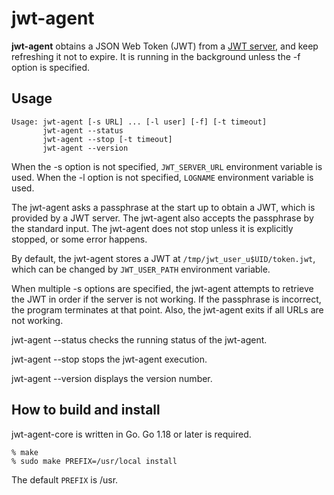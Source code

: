 # jwt-agent

**jwt-agent** obtains a JSON Web Token (JWT) from a [JWT
server](https://github.com/oss-tsukuba/jwt-server.git), and keep
refreshing it not to expire.  It is running in the background unless
the -f option is specified.

## Usage
```
Usage: jwt-agent [-s URL] ... [-l user] [-f] [-t timeout]
       jwt-agent --status
       jwt-agent --stop [-t timeout]
       jwt-agent --version
```

When the -s option is not specified, `JWT_SERVER_URL` environment
variable is used.  When the -l option is not specified, `LOGNAME`
environment variable is used.

The jwt-agent asks a passphrase at the start up to obtain a JWT, which
is provided by a JWT server.  The jwt-agent also accepts the
passphrase by the standard input.  The jwt-agent does not stop unless
it is explicitly stopped, or some error happens.

By default, the jwt-agent stores a JWT at
`/tmp/jwt_user_u$UID/token.jwt`, which can be changed by
`JWT_USER_PATH` environment variable.

When multiple -s options are specified, the jwt-agent attempts to
retrieve the JWT in order if the server is not working.
If the passphrase is incorrect, the program terminates at that point.
Also, the jwt-agent exits if all URLs are not working.

jwt-agent --status checks the running status of the jwt-agent.

jwt-agent --stop stops the jwt-agent execution.

jwt-agent --version displays the version number.

## How to build and install

jwt-agent-core is written in Go.  Go 1.18 or later is required.

    % make
    % sudo make PREFIX=/usr/local install

The default `PREFIX` is /usr.
